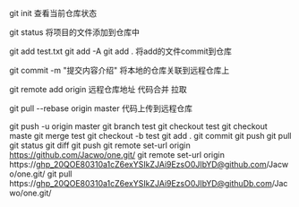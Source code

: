 git init
查看当前仓库状态

git status
将项目的文件添加到仓库中

git add test.txt
git add -A
git add .
将add的文件commit到仓库

git commit -m "提交内容介绍"
将本地的仓库关联到远程仓库上

git remote add origin 远程仓库地址
代码合并 拉取

git pull --rebase origin master
代码上传到远程仓库

git push -u origin master
git branch test
git checkout test
git checkout maste
git merge test
git checkout -b test
git add .
git commit 
git push
git pull
git status
git diff
git push
git remote set-url origin https://github.com/Jacwo/one.git/
git remote set-url origin https://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@github.com/Jacwo/one.git/
git pull https://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@githuDb.com/Jacwo/one.git/
